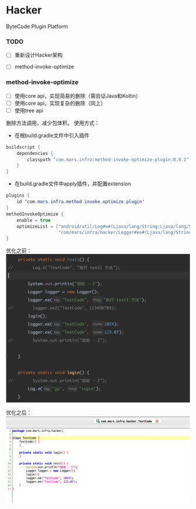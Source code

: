 # Hacker
ByteCode Plugin Platform

### TODO   
- [ ] 重新设计Hacker架构
- [ ] method-invoke-optimize


### method-invoke-optimize    

- [ ] 使用core api，实现简易的删除（需验证Java和Koltin）
- [ ] 使用core api，实现复杂的删除（同上）
- [ ] 使用tree api     

删除方法调用，减少包体积。
使用方式：   
- 在根build.gradle文件中引入插件
```java
buildscript {
    dependencies {
        classpath "com.mars.infra:method-invoke-optimize-plugin:0.0.1"
    }
}
```

- 在build.gradle文件中apply插件，并配置extension
```java
plugins {
    id 'com.mars.infra.method.invoke.optimize.plugin'
}
methodInvokeOptimize {
    enable = true
    optimizeList = ["android/util/Log#e#(Ljava/lang/String;Ljava/lang/String;)I",
                    "com/mars/infra/hacker/Logger#ee#(Ljava/lang/String;Ljava/lang/String;)I"]
}
```

优化之前：
![method-invoke-optimize-before](./assets/method-invoke-optimize-before.png)

优化之后：
![method-invoke-optimize-after](./assets/method-invoke-optimize-after.png)
